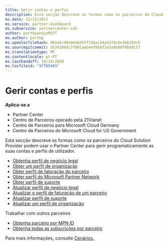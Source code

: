```yaml
---
title: Gerir contas e perfis
description: Esta secção descreve as formas como os parceiros do Cloud Solution Provider podem usar o Partner Center para gerir programaticamente as suas contas e perfis de utilizador.
ms.date: 12/15/2017
ms.service: partner-dashboard
ms.subservice: partnercenter-sdk
author: parthpandyaMSFT
ms.author: parthp
ms.openlocfilehash: 802e6c48a9ee6d5fffdbac54a55f8cbe366283cb
ms.sourcegitcommit: d53d300dc7fb01aeb4ef85bf2e3a6b80f868dc57
ms.translationtype: MT
ms.contentlocale: pt-PT
ms.lasthandoff: 10/14/2020
ms.locfileid: "97769469"
---
```

# <a name="manage-accounts-and-profiles"></a>Gerir contas e perfis

**Aplica-se a**

- Partner Center
- Centro de Parceiros operado pela 21Vianet
- Centro de Parceiros para Microsoft Cloud Germany
- Centro de Parceiros do Microsoft Cloud for US Government

Esta secção descreve as formas como os parceiros do Cloud Solution Provider podem usar o Partner Center para gerir programaticamente as suas contas e perfis de utilizador.

- [Obtenha perfil de negócio legal](get-legal-business-profile.md)
- [Obter um perfil de organização](get-an-organization-profile.md)
- [Obter perfil de faturação do parceiro](get-partner-billing-profile.md)
- [Obter perfil do Microsoft Partner Network](get-partner-network-profile.md)
- [Obter perfil de suporte](get-support-profile.md)
- [Atualizar perfil de negócio legal](update-legal-business-profile.md)
- [Atualizar o perfil de faturação de um parceiro](update-partner-billing-profile.md)
- [Atualizar perfil de suporte](update-support-profile.md)
- [Atualizar um perfil de organização](update-an-organization-profile.md)

Trabalhar com outros parceiros

- [Obtenha parceiro por MPN ID](get-partner-by-mpn-id.md)
- [Obtenha todas as subscrições por parceiro](get-all-subscriptions-by-partner.md)

Para mais informações, consulte [Cenários.](scenarios.md)